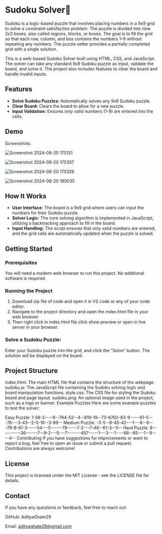 # Sudoku Solver🧩
Sudoku is a logic-based puzzle that involves placing numbers in a 9x9 grid to solve a constraint satisfaction problem. The puzzle is divided into nine 3x3 boxes, also called regions, blocks, or boxes. The goal is to fill the grid so that each row, column, and box contains the numbers 1–9 without repeating any numbers. The puzzle setter provides a partially completed grid with a single solution. 

This is a web-based Sudoku Solver built using HTML, CSS, and JavaScript. The solver can take any standard 9x9 Sudoku puzzle as input, validate the board, and solve it. The project also includes features to clear the board and handle invalid inputs.

## Features

- **Solve Sudoku Puzzles:** Automatically solves any 9x9 Sudoku puzzle.
- **Clear Board:** Clears the board to allow for a new puzzle.
- **Input Validation:** Ensures only valid numbers (1-9) are entered into the cells.

## Demo
Screenshots:

![Screenshot 2024-08-20 175131](https://github.com/user-attachments/assets/ecbfb96b-7959-46aa-9bd7-18ba932317ed)

![Screenshot 2024-08-20 175307](https://github.com/user-attachments/assets/ad4bca34-6898-4da7-b0a3-b60dd4aa7fc7)

![Screenshot 2024-08-20 175326](https://github.com/user-attachments/assets/ae975844-cc2f-4fe4-86f3-7ed38a2134ec)

![Screenshot 2024-08-20 180035](https://github.com/user-attachments/assets/e0d94be5-937f-4c1b-a4a4-826f903dc8a9)



## How It Works

- **User Interface:** The board is a 9x9 grid where users can input the numbers for their Sudoku puzzle.
- **Solver Logic:** The core solving algorithm is implemented in JavaScript, utilizing a backtracking approach to fill in the board.
- **Input Handling:** The script ensures that only valid numbers are entered, and the grid cells are automatically updated when the puzzle is solved.

## Getting Started

### Prerequisites

You will need a modern web browser to run this project. No additional software is required.

### Running the Project

1. Download zip file of code and open it in VS code or any of your code editor. 
2. Navigate to the project directory and open the index.html file in your web browser.
3. Then right click in index.html file click show preview or open in live server in your browser.

### Solve a Sudoku Puzzle:

Enter your Sudoku puzzle into the grid, and click the "Solve" button. The solution will be displayed on the board.

## Project Structure
index.html: The main HTML file that contains the structure of the webpage.
sudoku.js: The JavaScript file containing the Sudoku solving logic and board manipulation functions.
style.css: The CSS file for styling the Sudoku board and page layout.
sudoku.png: An optional image used in the project, such as a logo or banner.
Example Puzzles
Here are some example puzzles to test the solver:

Easy Puzzle: 1-58-2----9--764-52--4--819-19--73-6762-83-9-----61-5---76---3-43--2-5-16--3-89--
Medium Puzzle: -3-5--8-45-42---1---8--9---79-8-61-3-----54---5------78-----7-2---7-46--61-3--5--
Hard Puzzle: 8----------36------7--9-2---5---7-------457-----1---3---1----68--85---1--9----4--
Contributing
If you have suggestions for improvements or want to report a bug, feel free to open an issue or submit a pull request. Contributions are always welcome!


## License
This project is licensed under the MIT License - see the LICENSE file for details.

## Contact
If you have any questions or feedback, feel free to reach out:

GitHub: AdityaGhate29

Email: adityaghate29@gmail.com
